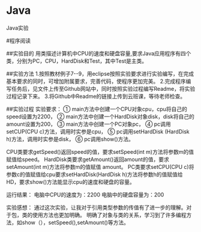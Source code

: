 # Java
Java实验

#程序阅读

##实验目的
用类描述计算机中CPU的速度和硬盘容量,要求Java应用程序有四个类，分别为PC，CPU，HardDisk和Test，其中Test是主类。

##实验方法
1.按照教材例子7--9，用eclipse按照实验要求进行实验编写，在完成基本要求的同时，可增加附属要求，完善代码，使程序更加完美。
2.完成程序编写任务后，见文件上传至Github网站中，同时按照实验过程编写Readme，将实验过程记录下来。
3.将Github中Readme的链接上传到云班课，等待老师检查。

##实验过程
实验要求：
① main方法中创建一个CPU对象cpu，cpu将自己的speed设置为2200，
② main方法中创建一个HardDisk对象disk，disk将自己的amount设置为200，
③ main方法中创建一个PC对象pc，
④ pc调用setCUP(CPU c)方法，调用时实参是cpu，
⑤ pc调用setHardDisk (HardDisk h)方法，调用时实参是disk，
⑥ pc调用show()方法。

CPU类要求getSpeed()返回speed的值，要求setSpeed(int m)方法将参数m的值赋值给speed。 
HardDisk类要求getAmount()返回amount的值，要求setAmount(int m)方法将参数m的值赋值 amount。
PC类要求setCPU(CPU c)将参数c的值赋值给cpu要求setHardDisk(HardDisk h)方法将参数h的值赋值给HD，要求show()方法能显示cpu的速度和硬盘的容量。


运行结果：
电脑中CPU的速度为：2200
电脑中的硬盘容量为：200


实验感想：
通过这次实验，让我对于引用类型参数的传值有了进一步的理解。对于包，类的使用方法也更加明确。
明确了对象与类的关系，学习到了许多编程方法，如show（），setSpeed(),setAmount()等方法。
